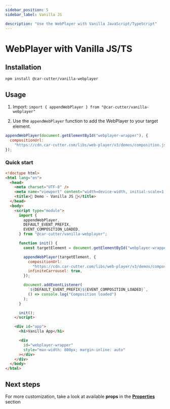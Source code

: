 ```yaml
---
sidebar_position: 5
sidebar_label: Vanilla JS

description: "Use the WebPlayer with Vanilla JavaScript/TypeScript"
---
```


# WebPlayer with Vanilla JS/TS

## Installation

```bash npm2yarn
npm install @car-cutter/vanilla-webplayer
```

## Usage

1. Import: `import { appendWebPlayer } from "@car-cutter/vanilla-webplayer"`

2. Use the `appendWebPlayer` function to add the WebPlayer to your target element.

```js
appendWebPlayer(document.getElementById("webplayer-wrapper"), {
  compositionUrl:
    "https://cdn.car-cutter.com/libs/web-player/v3/demos/composition.json",
});
```

### Quick start

```html title="/index.html"
<!doctype html>
<html lang="en">
  <head>
    <meta charset="UTF-8" />
    <meta name="viewport" content="width=device-width, initial-scale=1.0" />
    <title>🚗 Demo - Vanilla JS 🍦</title>
  </head>
  <body>
    <script type="module">
      import {
        appendWebPlayer,
        DEFAULT_EVENT_PREFIX,
        EVENT_COMPOSITION_LOADED,
      } from "@car-cutter/vanilla-webplayer";

      function init() {
        const targetElement = document.getElementById("webplayer-wrapper");

        appendWebPlayer(targetElement, {
          compositionUrl:
            "https://cdn.car-cutter.com/libs/web-player/v3/demos/composition.json",
          infiniteCarrousel: true,
        });

        document.addEventListener(
          `${DEFAULT_EVENT_PREFIX}${EVENT_COMPOSITION_LOADED}`,
          () => console.log("Composition loaded")
        );
      }

      init();
    </script>

    <div id="app">
      <h1>Vanilla App</h1>

      <div
        id="webplayer-wrapper"
        style="max-width: 800px; margin-inline: auto"
      ></div>
    </div>
  </body>
</html>
```

## Next steps

For more customization, take a look at available **props** in the **[Properties](../properties.mdx)** section
